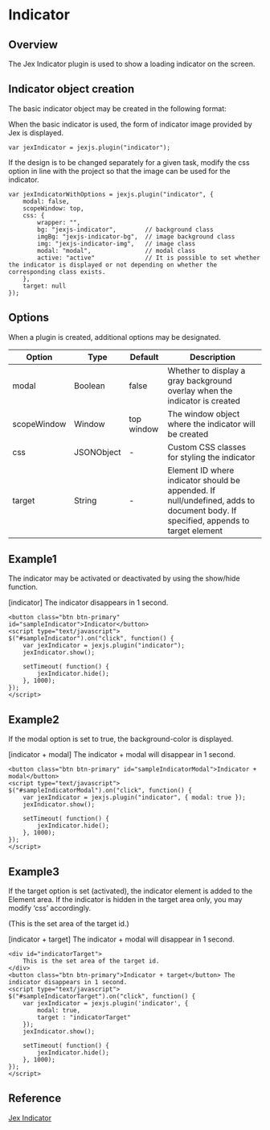 # Indicator

## Overview

The Jex Indicator plugin is used to show a loading indicator on the screen.

## Indicator object creation

The basic indicator object may be created in the following format:

When the basic indicator is used, the form of indicator image provided by Jex is displayed.

```
var jexIndicator = jexjs.plugin("indicator");
```

If the design is to be changed separately for a given task, modify the css option in line with the project so that the image can be used for the indicator.

```
var jexIndicatorWithOptions = jexjs.plugin("indicator", {  
    modal: false,
    scopeWindow: top,
    css: {
        wrapper: "",
        bg: "jexjs-indicator",        // background class
        imgBg: "jexjs-indicator-bg",  // image background class  
        img: "jexjs-indicator-img",   // image class 
        modal: "modal",               // modal class
        active: "active"              // It is possible to set whether the indicator is displayed or not depending on whether the corresponding class exists.
    },
    target: null
});
```

## Options

When a plugin is created, additional options may be designated.

| Option        | Type          | Default       | Description                                                                                                                       |
|---------------|---------------|---------------|-----------------------------------------------------------------------------------------------------------------------------------|
| modal         | Boolean       | false         | Whether to display a gray background overlay when the indicator is created                                                        |
| scopeWindow   | Window        | top window    | The window object where the indicator will be created                                                                             |
| css           | JSONObject    | -             | Custom CSS classes for styling the indicator                                                                                      |
| target        | String        | -             | Element ID where indicator should be appended. If null/undefined, adds to document body. If specified, appends to target element  |

## Example1

The indicator may be activated or deactivated by using the show/hide function.

[indicator] The indicator disappears in 1 second.

```
<button class="btn btn-primary" id="sampleIndicator">Indicator</button>
<script type="text/javascript">
$("#sampleIndicator").on("click", function() {
    var jexIndicator = jexjs.plugin("indicator");
    jexIndicator.show();

    setTimeout( function() {
        jexIndicator.hide();
    }, 1000);
});
</script>
```

## Example2

If the modal option is set to true, the background-color is displayed.

[indicator + modal] The indicator + modal will disappear in 1 second.

```
<button class="btn btn-primary" id="sampleIndicatorModal">Indicator + modal</button>
<script type="text/javascript">
$("#sampleIndicatorModal").on("click", function() {
    var jexIndicator = jexjs.plugin("indicator", { modal: true });
    jexIndicator.show();

    setTimeout( function() {
        jexIndicator.hide();
    }, 1000);
});
</script>
```

## Example3

If the target option is set (activated), the indicator element is added to the Element area. If the indicator is hidden in the target area only, you may modify ‘css’ accordingly.

(This is the set area of the target id.)

[indicator + target] The indicator + modal will disappear in 1 second.

```
<div id="indicatorTarget">
    This is the set area of the target id.
</div>
<button class="btn btn-primary">Indicator + target</button> The indicator disappears in 1 second.
<script type="text/javascript">
$("#sampleIndicatorTarget").on("click", function() {
    var jexIndicator = jexjs.plugin('indicator', { 
        modal: true,
        target : "indicatorTarget"
    });
    jexIndicator.show();

    setTimeout( function() {
        jexIndicator.hide();
    }, 1000);
});
</script>
```
 
## Reference

[Jex Indicator](https://studio30.jexframe.com/markdown/JEX_SCRIPT_INDICATOR/index.html)